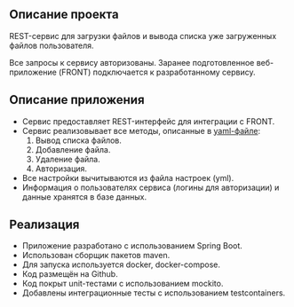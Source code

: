 ## Описание проекта
REST-сервис для загрузки файлов и вывода списка уже загруженных файлов пользователя.

Все запросы к сервису авторизованы. Заранее подготовленное веб-приложение (FRONT) подключается к разработанному сервису. 

## Описание приложения

- Сервис предоставляет REST-интерфейс для интеграции с FRONT.
- Сервис реализовывает все методы, описанные в [yaml-файле](./CloudServiceSpecification.yaml):
  1. Вывод списка файлов.
  2. Добавление файла.
  3. Удаление файла.
  4. Авторизация.
- Все настройки вычитываются из файла настроек (yml).
- Информация о пользователях сервиса (логины для авторизации) и данные хранятся в базе данных.

## Реализация

- Приложение разработано с использованием Spring Boot.
- Использован сборщик пакетов maven.
- Для запуска используется docker, docker-compose.
- Код размещён на Github.
- Код покрыт unit-тестами с использованием mockito.
- Добавлены интеграционные тесты с использованием testcontainers.
